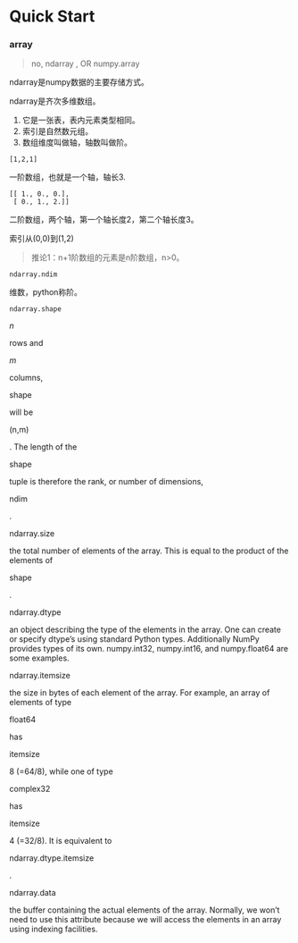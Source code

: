 # Quick Start

### array

> no, ndarray , OR numpy.array

ndarray是numpy数据的主要存储方式。

ndarray是齐次多维数组。

1. 它是一张表，表内元素类型相同。
2. 索引是自然数元组。
3. 数组维度叫做轴，轴数叫做阶。

`[1,2,1]`

一阶数组，也就是一个轴，轴长3.

```
[[ 1., 0., 0.],
 [ 0., 1., 2.]]
```

二阶数组，两个轴，第一个轴长度2，第二个轴长度3。

索引从\(0,0\)到\(1,2\)

> 推论1：n+1阶数组的元素是n阶数组，n&gt;0。

`ndarray.ndim`

维数，python称阶。

`ndarray.shape`



_n_

rows and

_m_

columns,

shape

will be

\(n,m\)

. The length of the

shape

tuple is therefore the rank, or number of dimensions,

ndim

.

ndarray.size

the total number of elements of the array. This is equal to the product of the elements of

shape

.

ndarray.dtype

an object describing the type of the elements in the array. One can create or specify dtype’s using standard Python types. Additionally NumPy provides types of its own. numpy.int32, numpy.int16, and numpy.float64 are some examples.

ndarray.itemsize

the size in bytes of each element of the array. For example, an array of elements of type

float64

has

itemsize

8 \(=64/8\), while one of type

complex32

has

itemsize

4 \(=32/8\). It is equivalent to

ndarray.dtype.itemsize

.

ndarray.data

the buffer containing the actual elements of the array. Normally, we won’t need to use this attribute because we will access the elements in an array using indexing facilities.




